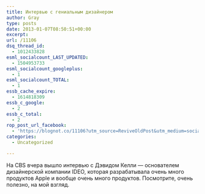 ```yaml
---
title: Интервью с гениальным дизайнером
author: Gray
type: posts
date: 2013-01-07T08:50:51+00:00
excerpt:
url: /11106
dsq_thread_id:
  - 1012433828
esml_socialcount_LAST_UPDATED:
  - 1504953733
esml_socialcount_googleplus:
  - 1
esml_socialcount_TOTAL:
  - 1
essb_cache_expire:
  - 1614818309
essb_c_google:
  - 2
essb_c_total:
  - 2
rop_post_url_facebook:
  - 'https://blognot.co/11106?utm_source=ReviveOldPost&utm_medium=social&utm_campaign=ReviveOldPost'
categories:
  - Uncategorized

---
```








На CBS вчера вышло интервью с Дэвидом Келли — основателем дизайнерской компании IDEO, которая разрабатывала очень много продуктов Apple и вообще очень много продуктов. Посмотрите, очень полезно, на мой взгляд.</p>